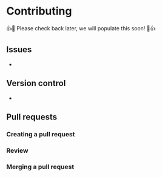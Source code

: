 # Contributing

:+1::tada: Please check back later, we will populate this soon! :tada::+1:

## Issues

*

## Version control

*

## Pull requests

### Creating a pull request

### Review

### Merging a pull request
